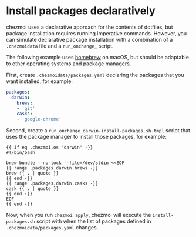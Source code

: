 # Install packages declaratively

chezmoi uses a declarative approach for the contents of dotfiles, but package
installation requires running imperative commands. However, you can simulate
declarative package installation with a combination of a `.chezmoidata` file and
a `run_onchange_` script.

The following example uses [homebrew](https://brew.sh) on macOS, but should be
adaptable to other operating systems and package managers.

First, create `.chezmoidata/packages.yaml` declaring the packages that you want
installed, for example:

```yaml title="~/.local/share/chezmoi/.chezmoidata/packages.yaml"
packages:
  darwin:
    brews:
    - 'git'
    casks:
    - 'google-chrome'
```

Second, create a `run_onchange_darwin-install-packages.sh.tmpl` script that uses
the package manager to install those packages, for example:

``` title="~/.local/share/chezmoi/run_onchange_darwin-install-packages.sh.tmpl"
{{ if eq .chezmoi.os "darwin" -}}
#!/bin/bash

brew bundle --no-lock --file=/dev/stdin <<EOF
{{ range .packages.darwin.brews -}}
brew {{ . | quote }}
{{ end -}}
{{ range .packages.darwin.casks -}}
cask {{ . | quote }}
{{ end -}}
EOF
{{ end -}}
```

Now, when you run `chezmoi apply`, chezmoi will execute the
`install-packages.sh` script with when the list of packages defined in
`.chezmoidata/packages.yaml` changes.
